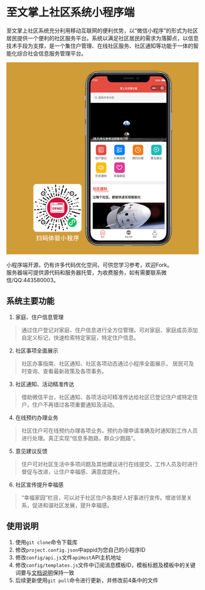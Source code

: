 # 至文掌上社区系统小程序端
至文掌上社区系统充分利用移动互联网的便利优势，以“微信小程序”的形式为社区居民提供一个便利的社区服务平台。系统以满足社区居民的需求为落脚点，以信息技术手段为支撑，是一个集住户管理、在线社区服务、社区通知等功能于一体的智能化综合社会信息服务管理平台。

![掌上社区小程序](./readme/image.jpg)

小程序端开源，仍有许多代码优化空间，可供您学习参考，欢迎Fork。  
服务器端可提供源代码和服务器托管，为收费服务，如有需要联系微信/QQ:443580003。

## 系统主要功能 

1. 家庭、住户信息管理
> 通过住户登记对家庭、住户信息进行全方位管理。可对家庭、家庭成员添加自定义标记，快速检索特定家庭，特定住户信息。 

2. 社区事项全面展示 
> 社区办事指南、社区通知、社区各项动态通过小程序全面展示， 居民可及时查询、查看最新政策及各项事务。

3. 社区通知、活动精准传达
> 借助微信平台，社区通知、各项活动可精准传达给社区已登记住户或特定住户，住户不再错过各项重要通知及活动。

4. 在线预约办理业务 
> 社区住户可在线预约办理各项业务。预约办理申请准确及时通知到工作人员进行处理。真正实现“信息多跑路，群众少跑路”。

5. 意见建议反馈
> 住户可对社区生活中多项问题及其他建议进行在线提交，工作人员及时进行督促与改进，让住户幸福感、满意度提升。

6. 社区宣传提升幸福感 
>“幸福家园”栏目，可以对于社区住户各类好人好事进行宣传。增进邻里关系，促进和谐社区发展，提升幸福感。

## 使用说明
1. 使用`git clone`命令下载库 
2. 修改`project.config.json`中appid为您自己的小程序ID
3. 修改`config/api.js`文件`apiHost`API主机地址
4. 修改`config/templates.js`文件中订阅消息模板ID，模板标题及模板中的关键词要与[文档说明](http://ec.teebb.com/tech/miniprogram-template-ids.html)保持一致
5. 后续更新使用`git pull`命令进行更新，并修改前4条中的文件